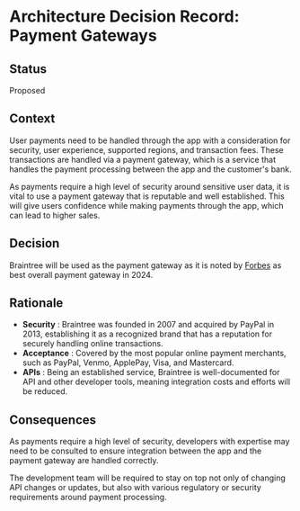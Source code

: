 # Architecture Decision Record: Payment Gateways

## Status

Proposed

## Context

User payments need to be handled through the app with a consideration for security, user experience, supported regions, and transaction fees. These transactions are handled via a payment gateway, which is a service that handles the payment processing between the app and the customer's bank.

As payments require a high level of security around sensitive user data, it is vital to use a payment gateway that is reputable and well established. This will give users confidence while making payments through the app, which can lead to higher sales.

## Decision

Braintree will be used as the payment gateway as it is noted by [Forbes](https://www.forbes.com/advisor/ca/business/software/best-payment-gateways/) as best overall payment gateway in 2024.

## Rationale

- **Security** : Braintree was founded in 2007 and acquired by PayPal in 2013, establishing it as a recognized brand that has a reputation for securely handling online transactions.
- **Acceptance** : Covered by the most popular online payment merchants, such as PayPal, Venmo, ApplePay, Visa, and Mastercard.
- **APIs** : Being an established service, Braintree is well-documented for API and other developer tools, meaning integration costs and efforts will be reduced.

## Consequences

As payments require a high level of security, developers with expertise may need to be consulted to ensure integration between the app and the payment gateway are handled correctly.

The development team will be required to stay on top not only of changing API changes or updates, but also with various regulatory or security requirements around payment processing.
